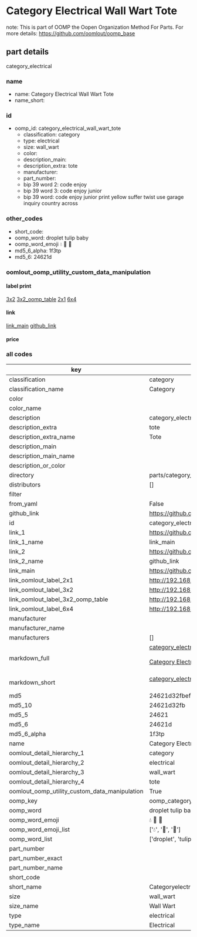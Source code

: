 # Category Electrical Wall Wart Tote  

note: This is part of OOMP the Oopen Organization Method For Parts. For more details: https://github.com/oomlout/oomp_base

##  part details



category_electrical

### name
* name: Category Electrical Wall Wart Tote
* name_short: 
### id
* oomp_id: category_electrical_wall_wart_tote
  * classification: category
  * type: electrical
  * size: wall_wart
  * color: 
  * description_main: 
  * description_extra: tote
  * manufacturer: 
  * part_number: 
  * bip 39 word 2: code enjoy
  * bip 39 word 3: code enjoy junior
  * bip 39 word: code enjoy junior print yellow suffer twist use garage inquiry country across

### other_codes
* short_code: 
* oomp_word: droplet tulip baby
* oomp_word_emoji :droplet: :tulip: :baby:
* md5_6_alpha: 1f3tp
* md5_6: 24621d






### oomlout_oomp_utility_custom_data_manipulation
#### label print
[3x2](http://192.168.1.245:1112/?label=oomp%201f3tp)
[3x2_oomp_table](http://192.168.1.107:1112/?label=oomp%201f3tp)
[2x1](http://192.168.1.242:1112/?label=oomp%201f3tp)
[6x4](http://192.168.1.55:1112/?label=oomp%201f3tp)    

#### link

[link_main](https://github.com/oomlout/oomlout_oomp_current_version_messy/tree/main/parts/category_electrical_wall_wart_tote) [github_link](https://github.com/oomlout/oomlout_oomp_part_src/tree/main/parts/category_electrical_wall_wart_tote)                             

#### price







### all codes 
| key | value |  
| --- | --- |  
| classification | category |  
| classification_name | Category |  
| color |  |  
| color_name |  |  
| description | category_electrical |  
| description_extra | tote |  
| description_extra_name | Tote |  
| description_main |  |  
| description_main_name |  |  
| description_or_color |   |  
| directory | parts/category_electrical_wall_wart_tote |  
| distributors | [] |  
| filter |  |  
| from_yaml | False |  
| github_link | https://github.com/oomlout/oomlout_oomp_part_src/tree/main/parts/category_electrical_wall_wart_tote |  
| id | category_electrical_wall_wart_tote |  
| link_1 | https://github.com/oomlout/oomlout_oomp_current_version_messy/tree/main/parts/category_electrical_wall_wart_tote |  
| link_1_name | link_main |  
| link_2 | https://github.com/oomlout/oomlout_oomp_part_src/tree/main/parts/category_electrical_wall_wart_tote |  
| link_2_name | github_link |  
| link_main | https://github.com/oomlout/oomlout_oomp_current_version_messy/tree/main/parts/category_electrical_wall_wart_tote |  
| link_oomlout_label_2x1 | http://192.168.1.242:1112/?label=oomp%201f3tp |  
| link_oomlout_label_3x2 | http://192.168.1.245:1112/?label=oomp%201f3tp |  
| link_oomlout_label_3x2_oomp_table | http://192.168.1.107:1112/?label=oomp%201f3tp |  
| link_oomlout_label_6x4 | http://192.168.1.55:1112/?label=oomp%201f3tp |  
| manufacturer |  |  
| manufacturer_name |  |  
| manufacturers | [] |  
| markdown_full | [category_electrical_wall_wart_tote](https://github.com/oomlout/oomlout_oomp_current_version_messy/tree/main/parts/category_electrical_wall_wart_tote)<br>[](https://github.com/oomlout/oomlout_oomp_current_version_messy/tree/main/parts/category_electrical_wall_wart_tote)<br>[Category Electrical Wall Wart Tote](https://github.com/oomlout/oomlout_oomp_current_version_messy/tree/main/parts/category_electrical_wall_wart_tote)<br><br> |  
| markdown_short | [category_electrical_wall_wart_tote](https://github.com/oomlout/oomlout_oomp_current_version_messy/tree/main/parts/category_electrical_wall_wart_tote)<br><br> |  
| md5 | 24621d32fbefbd7362ff8aacf252a968 |  
| md5_10 | 24621d32fb |  
| md5_5 | 24621 |  
| md5_6 | 24621d |  
| md5_6_alpha | 1f3tp |  
| name | Category Electrical Wall Wart Tote |  
| oomlout_detail_hierarchy_1 | category |  
| oomlout_detail_hierarchy_2 | electrical |  
| oomlout_detail_hierarchy_3 | wall_wart |  
| oomlout_detail_hierarchy_4 | tote |  
| oomlout_oomp_utility_custom_data_manipulation | True |  
| oomp_key | oomp_category_electrical_wall_wart_tote |  
| oomp_word | droplet tulip baby |  
| oomp_word_emoji | :droplet: :tulip: :baby: |  
| oomp_word_emoji_list | [':droplet:', ':tulip:', ':baby:'] |  
| oomp_word_list | ['droplet', 'tulip', 'baby'] |  
| part_number |  |  
| part_number_exact |  |  
| part_number_name |  |  
| short_code |  |  
| short_name | Categoryelectrical |  
| size | wall_wart |  
| size_name | Wall Wart |  
| type | electrical |  
| type_name | Electrical |  
